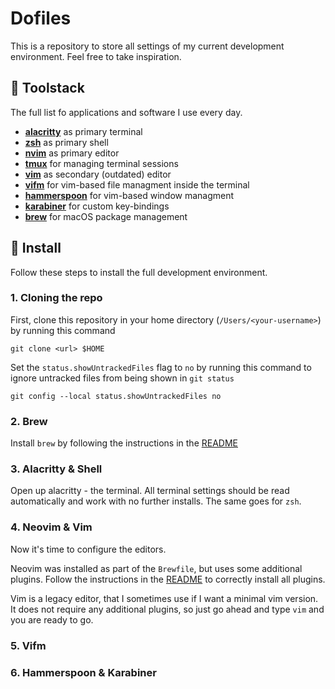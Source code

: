 # Dofiles

This is a repository to store all settings of my current development environment. 
Feel free to take inspiration.

## :hammer: Toolstack 

The full list fo applications and software I use every day.

- [**alacritty**](https://github.com/jonas-mika/dotfiles/tree/main/.config/alacritty) as primary terminal
- [**zsh**]() as primary shell
- [**nvim**]() as primary editor 
- [**tmux**](https://github.com/jonas-mika/dotfiles/tree/main/.config/tmux) for managing terminal sessions
- [**vim**]() as secondary (outdated) editor
- [**vifm**]() for vim-based file managment inside the terminal
- [**hammerspoon**]() for vim-based window managment
- [**karabiner**]() for custom key-bindings
- [**brew**](https://github.com/jonas-mika/dotfiles/tree/main/.config/brew) for macOS package management

## :battery: Install

Follow these steps to install the full development environment.

### 1. Cloning the repo

First, clone this repository in your home directory (`/Users/<your-username>`) by running this command

```
git clone <url> $HOME
```

Set the `status.showUntrackedFiles` flag to `no` by running this command to ignore untracked files from being shown in `git status`

```
git config --local status.showUntrackedFiles no
```


### 2. Brew

Install `brew` by following the instructions in the [README]()

### 3. Alacritty & Shell

Open up alacritty - the terminal. All terminal settings should be read automatically and work with no further installs. The same goes for `zsh`.

### 4. Neovim & Vim

Now it's time to configure the editors. 

Neovim was installed as part of the `Brewfile`, but uses some additional plugins. Follow the instructions in the [README]() to correctly install all plugins.

Vim is a legacy editor, that I sometimes use if I want a minimal vim version. It does not require any additional plugins, so just go ahead and type `vim` and you are ready to go.

### 5. Vifm

### 6. Hammerspoon & Karabiner

